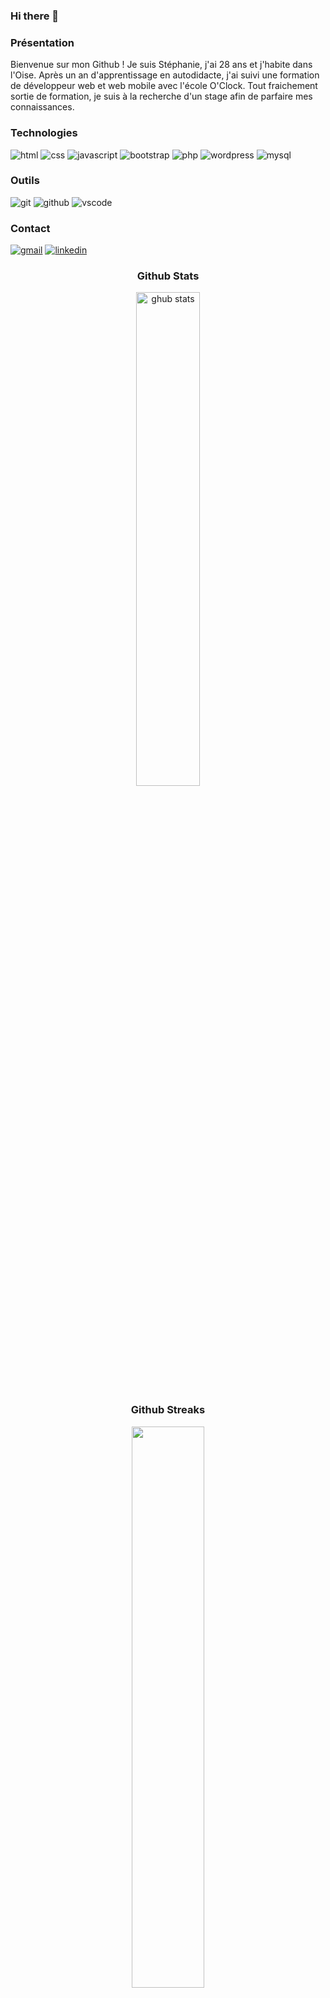 ### Hi there 👋

### Présentation
Bienvenue sur mon Github ! 
Je suis Stéphanie, j'ai 28 ans et j'habite dans l'Oise.
Après un an d'apprentissage en autodidacte, j'ai suivi une formation de développeur web et web mobile avec l'école O'Clock.
Tout fraichement sortie de formation, je suis à la recherche d'un stage afin de parfaire mes connaissances.

### Technologies
![html](https://img.shields.io/badge/Html-000000?style=for-the-badge&logo=Html&logoColor=green)
![css](https://img.shields.io/badge/Css-000000?style=for-the-badge&logo=Css&logoColor=blue)
![javascript](https://img.shields.io/badge/Javascript-000000?style=for-the-badge&logo=Javascript&logoColor=yellow)
![bootstrap](https://img.shields.io/badge/Bootstrap-000000?style=for-the-badge&logo=Bootstrap&logoColor=purple)
![php](https://img.shields.io/badge/Php-000000?style=for-the-badge&logo=Php&logoColor=blue)
![wordpress](https://img.shields.io/badge/Wordpress-000000?style=for-the-badge&logo=Wordpress&logoColor=blue)
![mysql](https://img.shields.io/badge/Mysql-000000?style=for-the-badge&logo=Mysql&logoColor=blue)
 
### Outils
![git](https://img.shields.io/badge/Git-000000?style=for-the-badge&logo=Git&logoColor=red)
![github](https://img.shields.io/badge/GitHub-000000?style=for-the-badge&logo=GitHub&logoColor=white)
![vscode](https://img.shields.io/badge/Vscode-000000?style=for-the-badge&logo=Vscode&logoColor=blue)

### Contact
<a href="nena.stf7@gmail.com">![gmail](https://img.shields.io/badge/Gmail-000000?style=for-the-badge&logo=Gmail&logoColor=red)</a>
<a href="https://www.linkedin.com/in/stephanie-menard-495a44218/">![linkedin](https://img.shields.io/badge/Linkedin-000000?style=for-the-badge&logo=Linkedin&logoColor=blue)</a>

<div align="center"> 
 
### Github Stats
<img src="https://github-readme-stats.vercel.app/api?username=StephanieMenard&show_icons=true&theme=dark" alt="ghub stats" width="45%"/>

### Github Streaks
<img src="https://github-readme-streak-stats.herokuapp.com/?user=StephanieMenard&theme=dark" width="48%">

### Top Languages
![Top Langs](https://github-readme-stats.vercel.app/api/top-langs/?username=StephanieMenard&theme=dark&layout=compact) 
 
</div>

<!--
**StephanieMenard/StephanieMenard** is a ✨ _special_ ✨ repository because its `README.md` (this file) appears on your GitHub profile.

Here are some ideas to get you started:

- 🔭 I’m currently working on ...
- 🌱 I’m currently learning ...
- 👯 I’m looking to collaborate on ...
- 🤔 I’m looking for help with ...
- 💬 Ask me about ...
- 📫 How to reach me: ...
- 😄 Pronouns: ...
- ⚡ Fun fact: ...
-->
